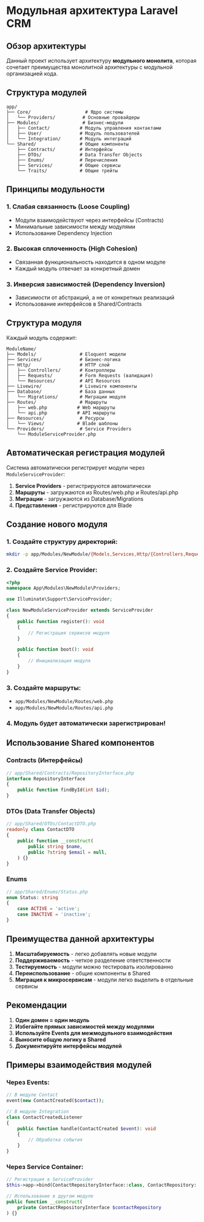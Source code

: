 # Модульная архитектура Laravel CRM

## Обзор архитектуры

Данный проект использует архитектуру **модульного монолита**, которая сочетает преимущества монолитной архитектуры с модульной организацией кода.

## Структура модулей

```
app/
├── Core/                    # Ядро системы
│   └── Providers/          # Основные провайдеры
├── Modules/                # Бизнес-модули
│   ├── Contact/           # Модуль управления контактами
│   ├── User/              # Модуль пользователей
│   └── Integration/       # Модуль интеграций
└── Shared/                # Общие компоненты
    ├── Contracts/         # Интерфейсы
    ├── DTOs/              # Data Transfer Objects
    ├── Enums/             # Перечисления
    ├── Services/          # Общие сервисы
    └── Traits/            # Общие трейты
```

## Принципы модульности

### 1. Слабая связанность (Loose Coupling)
- Модули взаимодействуют через интерфейсы (Contracts)
- Минимальные зависимости между модулями
- Использование Dependency Injection

### 2. Высокая сплоченность (High Cohesion)
- Связанная функциональность находится в одном модуле
- Каждый модуль отвечает за конкретный домен

### 3. Инверсия зависимостей (Dependency Inversion)
- Зависимости от абстракций, а не от конкретных реализаций
- Использование интерфейсов в Shared/Contracts

## Структура модуля

Каждый модуль содержит:

```
ModuleName/
├── Models/                # Eloquent модели
├── Services/              # Бизнес-логика
├── Http/                  # HTTP слой
│   ├── Controllers/       # Контроллеры
│   ├── Requests/          # Form Requests (валидация)
│   └── Resources/         # API Resources
├── Livewire/              # Livewire компоненты
├── Database/              # База данных
│   └── Migrations/        # Миграции модуля
├── Routes/                # Маршруты
│   ├── web.php           # Web маршруты
│   └── api.php           # API маршруты
├── Resources/             # Ресурсы
│   └── Views/            # Blade шаблоны
└── Providers/             # Service Providers
    └── ModuleServiceProvider.php
```

## Автоматическая регистрация модулей

Система автоматически регистрирует модули через `ModuleServiceProvider`:

1. **Service Providers** - регистрируются автоматически
2. **Маршруты** - загружаются из Routes/web.php и Routes/api.php
3. **Миграции** - загружаются из Database/Migrations
4. **Представления** - регистрируются для Blade

## Создание нового модуля

### 1. Создайте структуру директорий:
```bash
mkdir -p app/Modules/NewModule/{Models,Services,Http/{Controllers,Requests,Resources},Livewire,Database/Migrations,Routes,Providers}
```

### 2. Создайте Service Provider:
```php
<?php
namespace App\Modules\NewModule\Providers;

use Illuminate\Support\ServiceProvider;

class NewModuleServiceProvider extends ServiceProvider
{
    public function register(): void
    {
        // Регистрация сервисов модуля
    }

    public function boot(): void
    {
        // Инициализация модуля
    }
}
```

### 3. Создайте маршруты:
- `app/Modules/NewModule/Routes/web.php`
- `app/Modules/NewModule/Routes/api.php`

### 4. Модуль будет автоматически зарегистрирован!

## Использование Shared компонентов

### Contracts (Интерфейсы)
```php
// app/Shared/Contracts/RepositoryInterface.php
interface RepositoryInterface
{
    public function findById(int $id);
}
```

### DTOs (Data Transfer Objects)
```php
// app/Shared/DTOs/ContactDTO.php
readonly class ContactDTO
{
    public function __construct(
        public string $name,
        public ?string $email = null,
    ) {}
}
```

### Enums
```php
// app/Shared/Enums/Status.php
enum Status: string
{
    case ACTIVE = 'active';
    case INACTIVE = 'inactive';
}
```

## Преимущества данной архитектуры

1. **Масштабируемость** - легко добавлять новые модули
2. **Поддерживаемость** - четкое разделение ответственности
3. **Тестируемость** - модули можно тестировать изолированно
4. **Переиспользование** - общие компоненты в Shared
5. **Миграция к микросервисам** - модули легко выделить в отдельные сервисы

## Рекомендации

1. **Один домен = один модуль**
2. **Избегайте прямых зависимостей между модулями**
3. **Используйте Events для межмодульного взаимодействия**
4. **Выносите общую логику в Shared**
5. **Документируйте интерфейсы модулей**

## Примеры взаимодействия модулей

### Через Events:
```php
// В модуле Contact
event(new ContactCreated($contact));

// В модуле Integration
class ContactCreatedListener
{
    public function handle(ContactCreated $event): void
    {
        // Обработка события
    }
}
```

### Через Service Container:
```php
// Регистрация в ServiceProvider
$this->app->bind(ContactRepositoryInterface::class, ContactRepository::class);

// Использование в другом модуле
public function __construct(
    private ContactRepositoryInterface $contactRepository
) {}
```
